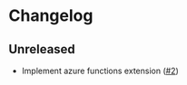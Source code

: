 # Changelog

## Unreleased

- Implement azure functions extension ([#2](https://github.com/census-ecosystem/opencensus-python-extensions-azure/pull/2))
